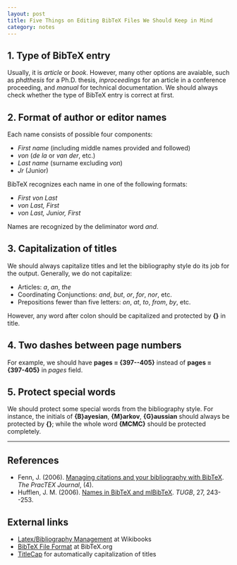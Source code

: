 ```yaml
---
layout: post
title: Five Things on Editing BibTeX Files We Should Keep in Mind
category: notes
---
```


## 1. Type of BibTeX entry

Usually, it is *article* or *book*.  However, many other options are avaiable,
such as *phdthesis* for a Ph.D. thesis, *inproceedings* for an article in a
conference proceeding, and *manual* for technical documentation.  We should
always check whether the type of BibTeX entry is correct at first.

## 2. Format of author or editor names

Each name consists of possible four components:

+ *First name* (including middle names provided and followed)
+ *von* (*de la* or *van der*, etc.)
+ *Last name* (surname excluding *von*)
+ *Jr* (Junior)

BibTeX recognizes each name in one of the following formats:

+ *First von Last*
+ *von Last, First*
+ *von Last, Junior, First*

Names are recognized by the deliminator word *and*.

## 3. Capitalization of titles

We should always capitalize titles and let the bibliography style do its job for
the output.  Generally, we do not capitalize:

+ Articles: *a*, *an*, *the*
+ Coordinating Conjunctions: *and*, *but*, *or*, *for*, *nor*, etc.
+ Prepositions fewer than five letters: *on*, *at*, *to*, *from*, *by*, etc.

However, any word after colon should be capitalized and protected by **{}** in
title.

## 4. Two dashes between page numbers

For example, we should have **pages = {397--405}** instead of **pages = {397-405}**
in *pages* field.

## 5. Protect special words

We should protect some special words from the bibliography style.  For instance,
the initials of **{B}ayesian**, **{M}arkov**, **{G}aussian** should always be
protected by **{}**; while the whole word **{MCMC}** should be protected completely.

---

## References

- Fenn, J. (2006). [Managing citations and your bibliography
  with BibTeX](http://www.tug.org/pracjourn/2006-4/fenn/fenn.pdf).
  *The PracTEX Journal*, (4).
- Hufflen, J. M. (2006). [Names in BibTeX and
  mlBibTeX](https://www.tug.org/TUGboat/tb27-2/tb87hufflen.pdf).
  *TUGB*, 27, 243--253.

## External links

- [Latex/Bibliography Management](https://en.wikibooks.org/wiki/LaTeX/Bibliography_Management)
at Wikibooks
- [BibTeX File Format](http://www.bibtex.org/Format/) at BibTeX.org
- [TitleCap](http://titlecapitalization.com/) for automatically capitalization of titles
